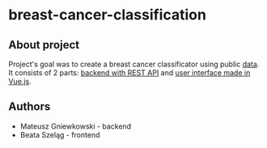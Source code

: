 # breast-cancer-classification

## About project
Project's goal was to create a breast cancer classificator using public [data](https://archive.ics.uci.edu/ml/machine-learning-databases/breast-cancer-wisconsin).
It consists of 2 parts: [backend with REST API](https://github.com/bszelag/breast-cancer-classification/tree/master/backend) and [user interface made in Vue.js](https://github.com/bszelag/breast-cancer-classification/tree/master/frontend).

## Authors
* Mateusz Gniewkowski - backend
* Beata Szeląg - frontend

